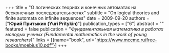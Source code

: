 +++
title = "О логических теориях и конечных автоматах на бесконечных последовательностях"
subtitle = "On logical theories and finite automata on infinite sequences"
date = 2009-09-20
authors = ["**Юрий Притыкин (Yuri Pritykin)**"]
publication_types = ["6"]
abstract = ""
featured = false
publication = "*Фундаментальная математика в работах молодых ученых (Fundamental mathematics in the work of young researchers)*"
links = [{name="book", url="https://www.mccme.ru/free-books/moebius10.pdf"}]
+++

